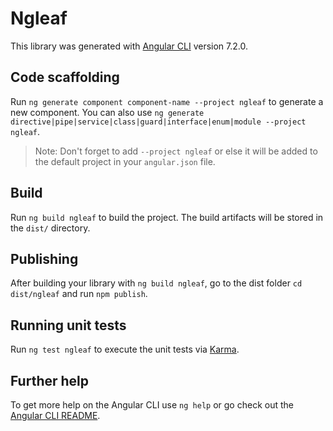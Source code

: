 # Ngleaf

This library was generated with [Angular CLI](https://github.com/angular/angular-cli) version 7.2.0.

## Code scaffolding

Run `ng generate component component-name --project ngleaf` to generate a new component. You can also use `ng generate directive|pipe|service|class|guard|interface|enum|module --project ngleaf`.

> Note: Don't forget to add `--project ngleaf` or else it will be added to the default project in your `angular.json` file.

## Build

Run `ng build ngleaf` to build the project. The build artifacts will be stored in the `dist/` directory.

## Publishing

After building your library with `ng build ngleaf`, go to the dist folder `cd dist/ngleaf` and run `npm publish`.

## Running unit tests

Run `ng test ngleaf` to execute the unit tests via [Karma](https://karma-runner.github.io).

## Further help

To get more help on the Angular CLI use `ng help` or go check out the [Angular CLI README](https://github.com/angular/angular-cli/blob/master/README.md).
